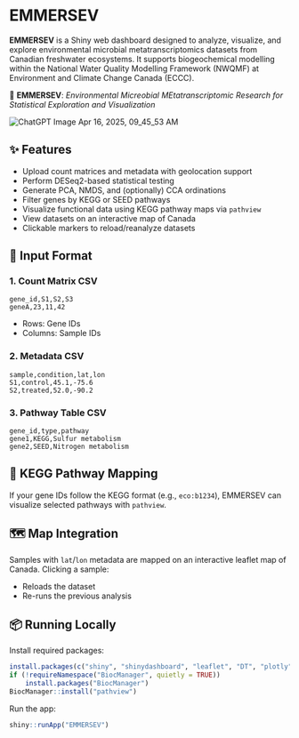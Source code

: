 # EMMERSEV

**EMMERSEV** is a Shiny web dashboard designed to analyze, visualize, and explore environmental microbial metatranscriptomics datasets from Canadian freshwater ecosystems. It supports biogeochemical modelling within the National Water Quality Modelling Framework (NWQMF) at Environment and Climate Change Canada (ECCC).

🌊 **EMMERSEV**: *Environmental Micreobial MEtatranscriptomic Research for Statistical Exploration and Visualization*

![ChatGPT Image Apr 16, 2025, 09_45_53 AM](https://github.com/user-attachments/assets/a8d8a3e8-45dd-4153-a7ba-ed7ebaab29ca)

## ✨ Features

- Upload count matrices and metadata with geolocation support
- Perform DESeq2-based statistical testing
- Generate PCA, NMDS, and (optionally) CCA ordinations
- Filter genes by KEGG or SEED pathways
- Visualize functional data using KEGG pathway maps via `pathview`
- View datasets on an interactive map of Canada
- Clickable markers to reload/reanalyze datasets

## 🧬 Input Format

### 1. Count Matrix CSV
```
gene_id,S1,S2,S3
geneA,23,11,42
```
- Rows: Gene IDs
- Columns: Sample IDs

### 2. Metadata CSV
```
sample,condition,lat,lon
S1,control,45.1,-75.6
S2,treated,52.0,-90.2
```

### 3. Pathway Table CSV
```
gene_id,type,pathway
gene1,KEGG,Sulfur metabolism
gene2,SEED,Nitrogen metabolism
```

## 🧪 KEGG Pathway Mapping

If your gene IDs follow the KEGG format (e.g., `eco:b1234`), EMMERSEV can visualize selected pathways with `pathview`.

## 🗺️ Map Integration

Samples with `lat`/`lon` metadata are mapped on an interactive leaflet map of Canada. Clicking a sample:
- Reloads the dataset
- Re-runs the previous analysis

## 📦 Running Locally

Install required packages:
```r
install.packages(c("shiny", "shinydashboard", "leaflet", "DT", "plotly", "vegan", "readr", "ggplot2"))
if (!requireNamespace("BiocManager", quietly = TRUE))
    install.packages("BiocManager")
BiocManager::install("pathview")
```

Run the app:
```r
shiny::runApp("EMMERSEV")
```
